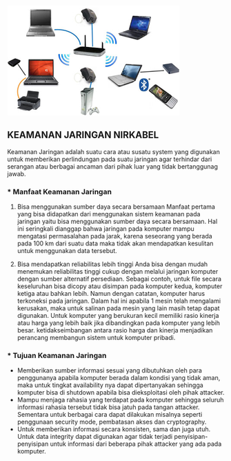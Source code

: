 ![Image](mus.jpg)

##  KEAMANAN JARINGAN NIRKABEL
Keamanan Jaringan adalah suatu cara atau susatu system yang digunakan untuk memberikan perlindungan pada suatu jaringan agar terhindar dari serangan atau berbagai ancaman dari pihak luar yang tidak bertanggunag jawab.

### * Manfaat Keamanan Jaringan

1. Bisa menggunakan sumber daya secara bersamaan
Manfaat pertama yang bisa didapatkan dari menggunakan sistem keamanan pada jaringan yaitu bisa menggunakan sumber daya secara bersamaan. Hal ini seringkali dianggap bahwa jaringan pada komputer mampu mengatasi permasalahan pada jarak, karena seseorang yang berada pada 100 km dari suatu data maka tidak akan mendapatkan kesulitan untuk menggunakan data tersebut.

2. Bisa mendapatkan reliabilitas lebih tinggi
Anda bisa dengan mudah menemukan reliabilitas tinggi cukup dengan melalui jaringan komputer dengan sumber alternatif persediaan. Sebagai contoh, untuk file secara keseluruhan bisa dicopy atau disimpan pada komputer kedua, komputer ketiga atau bahkan lebih. Namun dengan catatan, komputer harus terkoneksi pada jaringan. Dalam hal ini apabila 1 mesin telah mengalami kerusakan, maka untuk salinan pada mesin yang lain masih tetap dapat digunakan. Untuk komputer yang berukuran kecil memiliki rasio kinerja atau harga yang lebih baik jika dibandingkan pada komputer yang lebih besar. ketidakseimbangan antara rasio harga dan kinerja menjadikan perancang membangun sistem untuk komputer pribadi.

### * Tujuan Keamanan Jaringan

- Memberikan sumber informasi sesuai yang dibutuhkan oleh para penggunanya apabila komputer berada dalam kondisi yang tidak aman, maka untuk tingkat availability nya dapat      dipertanyakan sehingga komputer bisa di shutdown apabila bisa dieksploitasi oleh pihak attacker.
- Mampu menjaga rahasia yang terdapat pada komputer sehingga seluruh informasi rahasia tersebut tidak bisa jatuh pada tangan attacker. Sementara untuk berbagai cara dapat dilakukan misalnya seperti penggunaan security mode, pembatasan akses dan cryptography.
- Untuk memberikan informasi secara konsisten, sama dan juga utuh. Untuk data integrity dapat digunakan agar tidak terjadi penyisipan-penyisipan untuk informasi dari beberapa pihak attacker yang ada pada komputer.








